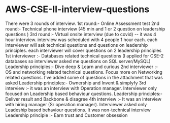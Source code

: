 # AWS-CSE-II-interview-questions
There were 3 rounds of interview. 
1st round:- Online Assessment test
2nd round:- Technical phone interview (45 min and 1 or 2 question on leadership questions )
3rd round:- Virtual onsite interview (due to covid) --  it was 4 hour interview. interview was scheduled with 4 people 1 hour each. each interviewer will ask technical questions and questions on leadership principles. each interviewer will cover questions on 2 leadership principles
     1st interviewer :-  Databases related technical questions (I applied for CSE-2 databases so interviewer asked me questions on SQL server/MySQL)
                         Leadership principles:- Dive deep & Learn and curious
     2nd interviewer :- OS and networking related technical questions. Focus more on Networking related questions. I've added some of questions in the attachment that was asked
                        Leadership principles:-  Ownership and Invent & simplyfy
     3rd interview :-  it was an interview with Operation manager. Interviewer only focused on Leadership based behaviour questions.
                       Leadership principles:- Deliver result and Backbone & disagree
     4th interview :- It was an interview with hiring manager (Sr operation manager). Interviewer asked only Leadeship based behaviour questions. It was non-technical interview
                      Leadership principle :-  Earn trust and Customer obsession
                     

  
    
